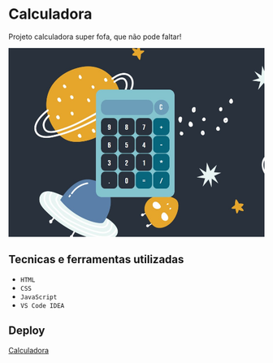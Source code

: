 # Calculadora

Projeto calculadora super fofa, que não pode faltar!

![Calculadora](img/calculadora-deploy.jpg)

## Tecnicas e ferramentas utilizadas
- ``HTML``
- ``CSS``
- ``JavaScript``
- ``VS Code IDEA``

## Deploy
[Calculadora](https://caoliveira88.github.io/Calculadora/)